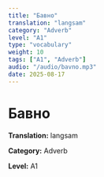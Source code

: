 ```yaml
---
title: "Бавно"
translation: "langsam"
category: "Adverb"
level: "A1"
type: "vocabulary"
weight: 10
tags: ["A1", "Adverb"]
audio: "/audio/bavno.mp3"
date: 2025-08-17
---
```


# Бавно

**Translation:** langsam

**Category:** Adverb

**Level:** A1

